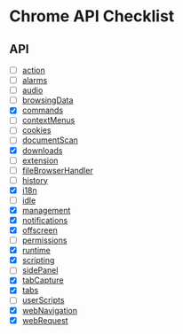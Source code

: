 # Chrome API Checklist

## API
- [ ] [action](https://developer.chrome.com/docs/extensions/reference/api/action)
- [ ] [alarms](https://developer.chrome.com/docs/extensions/reference/api/alarms)
- [ ] [audio](https://developer.chrome.com/docs/extensions/reference/api/audio)
- [ ] [browsingData](https://developer.chrome.com/docs/extensions/reference/api/browsingData)
- [x] [commands](https://developer.chrome.com/docs/extensions/reference/api/commands)
- [ ] [contextMenus](https://developer.chrome.com/docs/extensions/reference/api/contextMenus)
- [ ] [cookies](https://developer.chrome.com/docs/extensions/reference/api/cookies)
- [ ] [documentScan](https://developer.chrome.com/docs/extensions/reference/api/documentScan)
- [x] [downloads](https://developer.chrome.com/docs/extensions/reference/api/downloads)
- [ ] [extension](https://developer.chrome.com/docs/extensions/reference/api/extension)
- [ ] [fileBrowserHandler](https://developer.chrome.com/docs/extensions/reference/api/fileBrowserHandler)
- [ ] [history](https://developer.chrome.com/docs/extensions/reference/api/history)
- [x] [i18n](https://developer.chrome.com/docs/extensions/reference/api/i18n)
- [ ] [idle](https://developer.chrome.com/docs/extensions/reference/api/idle)
- [x] [management](https://developer.chrome.com/docs/extensions/reference/api/management)
- [x] [notifications](https://developer.chrome.com/docs/extensions/reference/api/notifications)
- [x] [offscreen](https://developer.chrome.com/docs/extensions/reference/api/offscreen)
- [ ] [permissions](https://developer.chrome.com/docs/extensions/reference/api/permissions)
- [x] [runtime](https://developer.chrome.com/docs/extensions/reference/api/runtime)
- [x] [scripting](https://developer.chrome.com/docs/extensions/reference/api/scripting)
- [ ] [sidePanel](https://developer.chrome.com/docs/extensions/reference/api/sidePanel )
- [x] [tabCapture](https://developer.chrome.com/docs/extensions/reference/api/tabCapture)
- [x] [tabs](https://developer.chrome.com/docs/extensions/reference/api/tabs)
- [ ] [userScripts](https://developer.chrome.com/docs/extensions/reference/api/userScripts )
- [x] [webNavigation](https://developer.chrome.com/docs/extensions/reference/api/webNavigation)
- [x] [webRequest](https://developer.chrome.com/docs/extensions/reference/api/webRequest)
